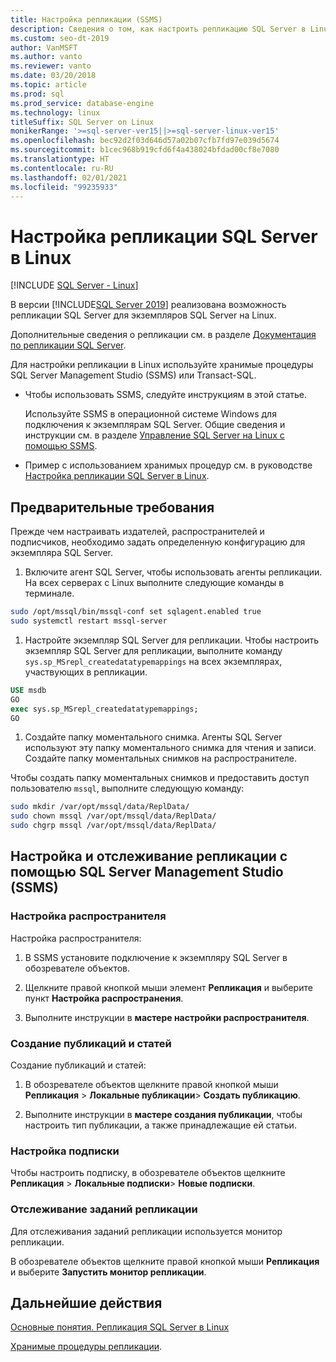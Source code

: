 ```yaml
---
title: Настройка репликации (SSMS)
description: Сведения о том, как настроить репликацию SQL Server в Linux. Для настройки репликации используйте хранимые процедуры SQL Server Management Studio (SSMS) или Transact-SQL.
ms.custom: seo-dt-2019
author: VanMSFT
ms.author: vanto
ms.reviewer: vanto
ms.date: 03/20/2018
ms.topic: article
ms.prod: sql
ms.prod_service: database-engine
ms.technology: linux
titleSuffix: SQL Server on Linux
monikerRange: '>=sql-server-ver15||>=sql-server-linux-ver15'
ms.openlocfilehash: bec92d2f03d646d57a02b07cfb7fd97e039d5674
ms.sourcegitcommit: b1cec968b919cfd6f4a438024bfdad00cf8e7080
ms.translationtype: HT
ms.contentlocale: ru-RU
ms.lasthandoff: 02/01/2021
ms.locfileid: "99235933"
---
```

# <a name="configure-sql-server-replication-on-linux"></a>Настройка репликации SQL Server в Linux

[!INCLUDE [SQL Server - Linux](../includes/applies-to-version/sql-linux.md)]

В версии [!INCLUDE[SQL Server 2019](../includes/sssql19-md.md)] реализована возможность репликации SQL Server для экземпляров SQL Server на Linux.

Дополнительные сведения о репликации см. в разделе [Документация по репликации SQL Server](../relational-databases/replication/sql-server-replication.md).

Для настройки репликации в Linux используйте хранимые процедуры SQL Server Management Studio (SSMS) или Transact-SQL.

* Чтобы использовать SSMS, следуйте инструкциям в этой статье.

  Используйте SSMS в операционной системе Windows для подключения к экземплярам SQL Server. Общие сведения и инструкции см. в разделе [Управление SQL Server на Linux с помощью SSMS](./sql-server-linux-manage-ssms.md).
  
* Пример с использованием хранимых процедур см. в руководстве [Настройка репликации SQL Server в Linux](sql-server-linux-replication-tutorial-tsql.md).

## <a name="prerequisites"></a>Предварительные требования

Прежде чем настраивать издателей, распространителей и подписчиков, необходимо задать определенную конфигурацию для экземпляра SQL Server.

1. Включите агент SQL Server, чтобы использовать агенты репликации. На всех серверах с Linux выполните следующие команды в терминале.

  ```bash
  sudo /opt/mssql/bin/mssql-conf set sqlagent.enabled true
  sudo systemctl restart mssql-server
  ```

1. Настройте экземпляр SQL Server для репликации. Чтобы настроить экземпляр SQL Server для репликации, выполните команду `sys.sp_MSrepl_createdatatypemappings` на всех экземплярах, участвующих в репликации.

  ```sql
  USE msdb
  GO
  exec sys.sp_MSrepl_createdatatypemappings;
  GO
  ```

1. Создайте папку моментального снимка. Агенты SQL Server используют эту папку моментального снимка для чтения и записи. Создайте папку моментальных снимков на распространителе.

  Чтобы создать папку моментальных снимков и предоставить доступ пользователю `mssql`, выполните следующую команду:

  ```bash
  sudo mkdir /var/opt/mssql/data/ReplData/
  sudo chown mssql /var/opt/mssql/data/ReplData/
  sudo chgrp mssql /var/opt/mssql/data/ReplData/
  ```

## <a name="configure-and-monitor-replication-with-sql-server-management-studio-ssms"></a>Настройка и отслеживание репликации с помощью SQL Server Management Studio (SSMS)

### <a name="configure-the-distributor"></a>Настройка распространителя
  
Настройка распространителя: 

1. В SSMS установите подключение к экземпляру SQL Server в обозревателе объектов.

1. Щелкните правой кнопкой мыши элемент **Репликация** и выберите пункт **Настройка распространения**.

1. Выполните инструкции в **мастере настройки распространителя**.

### <a name="create-publication-and-articles"></a>Создание публикаций и статей

Создание публикаций и статей:

1. В обозревателе объектов щелкните правой кнопкой мыши **Репликация** > **Локальные публикации**> **Создать публикацию**.

1. Выполните инструкции в **мастере создания публикации**, чтобы настроить тип публикации, а также принадлежащие ей статьи.

### <a name="configure-the-subscription"></a>Настройка подписки

Чтобы настроить подписку, в обозревателе объектов щелкните **Репликация** > **Локальные подписки**> **Новые подписки**.

### <a name="monitor-replication-jobs"></a>Отслеживание заданий репликации

Для отслеживания заданий репликации используется монитор репликации.

В обозревателе объектов щелкните правой кнопкой мыши **Репликация** и выберите **Запустить монитор репликации**.

## <a name="next-steps"></a>Дальнейшие действия

[Основные понятия. Репликация SQL Server в Linux](sql-server-linux-replication.md)

[Хранимые процедуры репликации](../relational-databases/system-stored-procedures/replication-stored-procedures-transact-sql.md).
